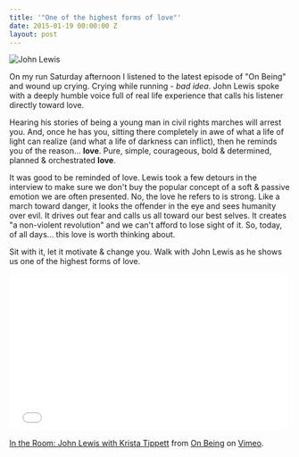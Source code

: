 ```yaml
---
title: '"One of the highest forms of love"'
date: 2015-01-19 00:00:00 Z
layout: post
---
```


![John Lewis](http://aattp.org/wp-content/uploads/2013/08/gty_john_lewis_dm_120314_wmain.jpg)

On my run Saturday afternoon I listened to the latest episode of "On Being" and wound up crying. Crying while running - _bad idea_. John Lewis spoke with a deeply humble voice full of real life experience that calls his listener directly toward love. 

Hearing his stories of being a young man in civil rights marches will arrest you. And, once he has you, sitting there completely in awe of what a life of light can realize (and what a life of darkness can inflict), then he reminds you of the reason... **love**. Pure, simple, courageous, bold & determined, planned & orchestrated **love**.

It was good to be reminded of love. Lewis took a few detours in the interview to make sure we don't buy the popular concept of a soft & passive emotion we are often presented. No, the love he refers to is strong. Like a march toward danger, it looks the offender in the eye and sees humanity over evil. It drives out fear and calls us all toward our best selves. It creates "a non-violent revolution" and we can't afford to lose sight of it. So, today, of all days... this love is worth thinking about. 

Sit with it, let it motivate & change you. Walk with John Lewis as he shows us one of the highest forms of love.


<iframe src="//player.vimeo.com/video/62834898" width="500" height="281" frameborder="0" webkitallowfullscreen mozallowfullscreen allowfullscreen></iframe> <p><a href="http://vimeo.com/62834898">In the Room: John Lewis with Krista Tippett</a> from <a href="http://vimeo.com/onbeing">On Being</a> on <a href="https://vimeo.com">Vimeo</a>.</p>